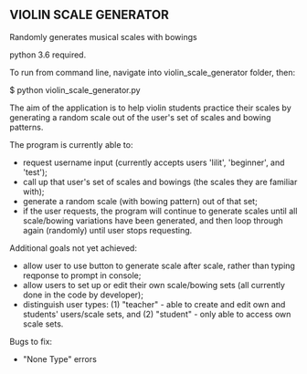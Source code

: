 ## VIOLIN SCALE GENERATOR 

Randomly generates musical scales with bowings

python 3.6 required.

To run from command line, navigate into violin_scale_generator folder, then:

$ python violin_scale_generator.py

The aim of the application is to help violin students practice their scales by generating a random scale out of the user's set of scales and bowing patterns.

The program is currently able to:

- request username input (currently accepts users 'lilit', 'beginner', and 'test');
- call up that user's set of scales and bowings (the scales they are familiar with);
- generate a random scale (with bowing pattern) out of that set;
- if the user requests, the program will continue to generate scales until all scale/bowing variations have been generated, and then loop through again (randomly) until user stops requesting. 

Additional goals not yet achieved:

- allow user to use button to generate scale after scale, rather than typing reqponse to prompt in console;
- allow users to set up or edit their own scale/bowing sets (all currently done in the code by developer);
- distinguish user types: 
  (1) "teacher" - able to create and edit own and students' users/scale sets, and
  (2) "student" - only able to access own scale sets.

Bugs to fix:

- "None Type" errors
